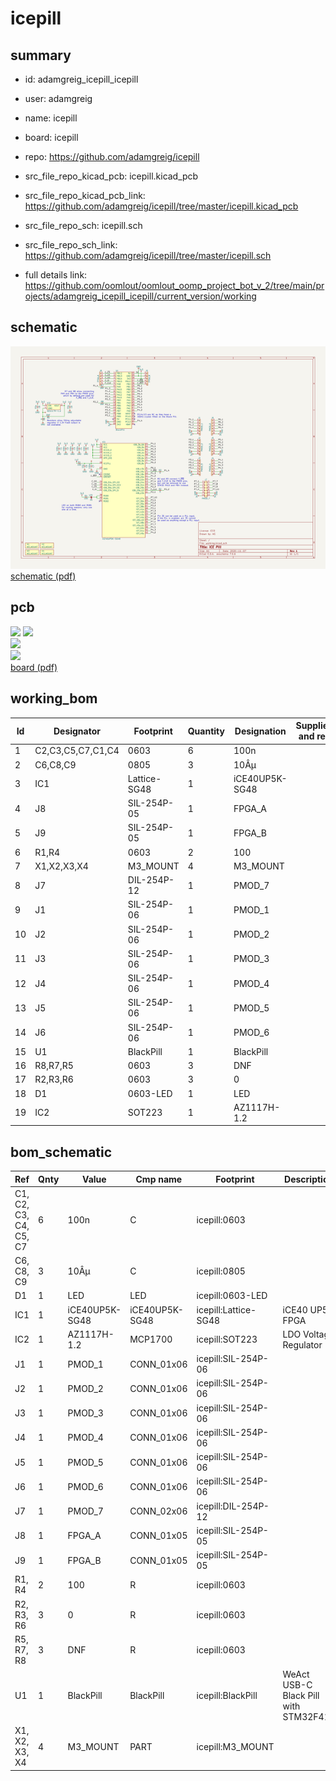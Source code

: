 # icepill
 
## summary 
* id: adamgreig_icepill_icepill
* user: adamgreig
* name: icepill
* board: icepill
* repo: https://github.com/adamgreig/icepill
* src_file_repo_kicad_pcb: icepill.kicad_pcb
* src_file_repo_kicad_pcb_link: https://github.com/adamgreig/icepill/tree/master/icepill.kicad_pcb


* src_file_repo_sch: icepill.sch
* src_file_repo_sch_link: https://github.com/adamgreig/icepill/tree/master/icepill.sch
* full details link: https://github.com/oomlout/oomlout_oomp_project_bot_v_2/tree/main/projects/adamgreig_icepill_icepill/current_version/working  

## schematic  
![](working_schematic_600.png)  
[schematic (pdf)](working_schematic.pdf) 






















## pcb  
![](working_3d_600.png) 
![](working_3d_front_600.png)  
![](working_3d_back_600.png)  
![](working_600.png)  
[board (pdf)](working.pdf)  

## working_bom
| Id | Designator | Footprint | Quantity | Designation | Supplier and ref |  | None | 
| --- | --- | --- | --- | --- | --- | --- | --- | 
| 1 | C2,C3,C5,C7,C1,C4 | 0603 | 6 | 100n |  |  | [''] | 
| 2 | C6,C8,C9 | 0805 | 3 | 10Âµ |  |  | [''] | 
| 3 | IC1 | Lattice-SG48 | 1 | iCE40UP5K-SG48 |  |  | [''] | 
| 4 | J8 | SIL-254P-05 | 1 | FPGA_A |  |  | [''] | 
| 5 | J9 | SIL-254P-05 | 1 | FPGA_B |  |  | [''] | 
| 6 | R1,R4 | 0603 | 2 | 100 |  |  | [''] | 
| 7 | X1,X2,X3,X4 | M3_MOUNT | 4 | M3_MOUNT |  |  | [''] | 
| 8 | J7 | DIL-254P-12 | 1 | PMOD_7 |  |  | [''] | 
| 9 | J1 | SIL-254P-06 | 1 | PMOD_1 |  |  | [''] | 
| 10 | J2 | SIL-254P-06 | 1 | PMOD_2 |  |  | [''] | 
| 11 | J3 | SIL-254P-06 | 1 | PMOD_3 |  |  | [''] | 
| 12 | J4 | SIL-254P-06 | 1 | PMOD_4 |  |  | [''] | 
| 13 | J5 | SIL-254P-06 | 1 | PMOD_5 |  |  | [''] | 
| 14 | J6 | SIL-254P-06 | 1 | PMOD_6 |  |  | [''] | 
| 15 | U1 | BlackPill | 1 | BlackPill |  |  | [''] | 
| 16 | R8,R7,R5 | 0603 | 3 | DNF |  |  | [''] | 
| 17 | R2,R3,R6 | 0603 | 3 | 0 |  |  | [''] | 
| 18 | D1 | 0603-LED | 1 | LED |  |  | [''] | 
| 19 | IC2 | SOT223 | 1 | AZ1117H-1.2 |  |  | [''] | 


## bom_schematic
| Ref | Qnty | Value | Cmp name | Footprint | Description | Vendor | DNP | 
| --- | --- | --- | --- | --- | --- | --- | --- | 
| C1, C2, C3, C4, C5, C7 | 6 | 100n | C | icepill:0603 |  |  |  | 
| C6, C8, C9 | 3 | 10Âµ | C | icepill:0805 |  |  |  | 
| D1 | 1 | LED | LED | icepill:0603-LED |  |  |  | 
| IC1 | 1 | iCE40UP5K-SG48 | iCE40UP5K-SG48 | icepill:Lattice-SG48 | iCE40 UP5K FPGA |  |  | 
| IC2 | 1 | AZ1117H-1.2 | MCP1700 | icepill:SOT223 | LDO Voltage Regulator |  |  | 
| J1 | 1 | PMOD_1 | CONN_01x06 | icepill:SIL-254P-06 |  |  |  | 
| J2 | 1 | PMOD_2 | CONN_01x06 | icepill:SIL-254P-06 |  |  |  | 
| J3 | 1 | PMOD_3 | CONN_01x06 | icepill:SIL-254P-06 |  |  |  | 
| J4 | 1 | PMOD_4 | CONN_01x06 | icepill:SIL-254P-06 |  |  |  | 
| J5 | 1 | PMOD_5 | CONN_01x06 | icepill:SIL-254P-06 |  |  |  | 
| J6 | 1 | PMOD_6 | CONN_01x06 | icepill:SIL-254P-06 |  |  |  | 
| J7 | 1 | PMOD_7 | CONN_02x06 | icepill:DIL-254P-12 |  |  |  | 
| J8 | 1 | FPGA_A | CONN_01x05 | icepill:SIL-254P-05 |  |  |  | 
| J9 | 1 | FPGA_B | CONN_01x05 | icepill:SIL-254P-05 |  |  |  | 
| R1, R4 | 2 | 100 | R | icepill:0603 |  |  |  | 
| R2, R3, R6 | 3 | 0 | R | icepill:0603 |  |  |  | 
| R5, R7, R8 | 3 | DNF | R | icepill:0603 |  |  |  | 
| U1 | 1 | BlackPill | BlackPill | icepill:BlackPill | WeAct USB-C Black Pill with STM32F411 |  |  | 
| X1, X2, X3, X4 | 4 | M3_MOUNT | PART | icepill:M3_MOUNT |  |  |  | 



